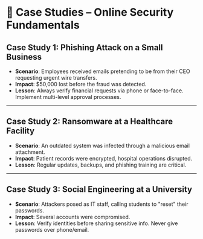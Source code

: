 # 📂 Case Studies – Online Security Fundamentals

## Case Study 1: Phishing Attack on a Small Business
- **Scenario**: Employees received emails pretending to be from their CEO requesting urgent wire transfers.  
- **Impact**: $50,000 lost before the fraud was detected.  
- **Lesson**: Always verify financial requests via phone or face-to-face. Implement multi-level approval processes.

---

## Case Study 2: Ransomware at a Healthcare Facility
- **Scenario**: An outdated system was infected through a malicious email attachment.  
- **Impact**: Patient records were encrypted, hospital operations disrupted.  
- **Lesson**: Regular updates, backups, and phishing training are critical.

---

## Case Study 3: Social Engineering at a University
- **Scenario**: Attackers posed as IT staff, calling students to "reset" their passwords.  
- **Impact**: Several accounts were compromised.  
- **Lesson**: Verify identities before sharing sensitive info. Never give passwords over phone/email.
